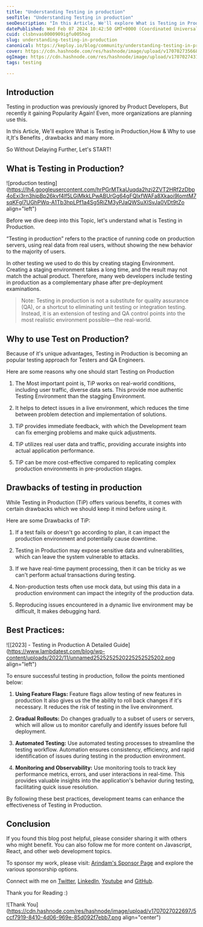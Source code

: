```yaml
---
title: "Understanding Testing in production"
seoTitle: "Understanding Testing in production"
seoDescription: "In this Article, We'll explore What is Testing in Production, How & Why to use it, Its Benefits, drawbacks, and many more."
datePublished: Wed Feb 07 2024 10:42:50 GMT+0000 (Coordinated Universal Time)
cuid: clsbnvas0000909igfu005hog
slug: understanding-testing-in-production
canonical: https://keploy.io/blog/community/understanding-testing-in-production
cover: https://cdn.hashnode.com/res/hashnode/image/upload/v1707027356689/d340059d-340f-40e2-a70f-5babdc84af5e.png
ogImage: https://cdn.hashnode.com/res/hashnode/image/upload/v1707027431634/07c2974b-fef9-4a79-b4cb-06dfd4664e86.png
tags: testing

---
```


## Introduction

Testing in production was previously ignored by Product Developers, But recently it gaining Popularity Again! Even, more organizations are planning use this.

In this Article, We'll explore What is Testing in Production,How & Why to use it,It's Benefits , drawbacks and many more.

So Without Delaying Further, Let's START!

## **What is Testing in Production?**

![production testing](https://lh4.googleusercontent.com/hrPGrMTkaUuqda2hzj2ZVT2HRf2zDbp4oExi3rn3hipBp26kvf4lf5LGiMkkLPwABUrGg64gFQlxfWAFa8Xkaoi9IomtM7sqKFgl7UGhPWq-A1Tb3hpLPf1a4Sg5RiZM3yPJaQWSuXISvJa0VDt9tZo align="left")

Before we dive deep into this Topic, let's understand what is Testing in Production.

“Testing in production” refers to the practice of running code on production servers, using real data from real users, without showing the new behavior to the majority of users.

In other testing we used to do this by creating staging Environment. Creating a staging environment takes a long time, and the result may not match the actual product. Therefore, many web developers include testing in production as a complementary phase after pre-deployment examinations.

> Note: Testing in production is not a substitute for quality assurance (QA), or a shortcut to eliminating unit testing or integration testing. Instead, it is an extension of testing and QA control points into the most realistic environment possible—the real-world.

## Why to use Test on Production?

Because of it's unique advantages, Testing in Production is becoming an popular testing approach for Testers and QA Engineers.

Here are some reasons why one should start Testing on Production

1. The Most important point is, TiP works on real-world conditions, including user traffic, diverse data sets. This provide moe authentic Testing Environment than the stagging Environment.
    
2. It helps to detect issues in a live environment, which reduces the time between problem detection and implementation of solutions.
    
3. TiP provides immediate feedback, with which the Development team can fix emerging problems and make quick adjustments.
    
4. TiP utilizes real user data and traffic, providing accurate insights into actual application performance.
    
5. TiP can be more cost-effective compared to replicating complex production environments in pre-production stages.
    

## Drawbacks of testing in production

While Testing in Production (TiP) offers various benefits, it comes with certain drawbacks which we should keep it mind before using it.

Here are some Drawbacks of TiP:

1. If a test fails or doesn't go according to plan, it can impact the production environment and potentially cause downtime.
    
2. Testing in Production may expose sensitive data and vulnerabilities, which can leave the system vulnerable to attacks.
    
3. If we have real-time payment processing, then it can be tricky as we can't perform actual transactions during testing.
    
4. Non-production tests often use mock data, but using this data in a production environment can impact the integrity of the production data.
    
5. Reproducing issues encountered in a dynamic live environment may be difficult, It makes debugging hard.
    

## Best Practices:

![[2023] - Testing in Production A Detailed Guide](https://www.lambdatest.com/blog/wp-content/uploads/2022/11/unnamed2525252520225252525202.png align="left")

To ensure successful testing in production, follow the points mentioned below:

1. **Using Feature Flags:** Feature flags allow testing of new features in production It also gives us the the ability to roll back changes if it's necessary. It reduces the risk of testing in the live environment.
    
2. **Gradual Rollouts:** Do changes gradually to a subset of users or servers, which will allow us to monitor carefully and identify issues before full deployment.
    
3. **Automated Testing:** Use automated testing processes to streamline the testing workflow. Automation ensures consistency, efficiency, and rapid identification of issues during testing in the production environment.
    
4. **Monitoring and Observability:** Use monitoring tools to track key performance metrics, errors, and user interactions in real-time. This provides valuable insights into the application's behavior during testing, facilitating quick issue resolution.
    

By following these best practices, development teams can enhance the effectiveness of Testing in Production.

## Conclusion

If you found this blog post helpful, please consider sharing it with others who might benefit. You can also follow me for more content on Javascript, React, and other web development topics.

To sponsor my work, please visit: [Arindam's Sponsor Page](https://arindam1729.hashnode.dev/sponsor) and explore the various sponsorship options.

Connect with me on [Twitter](https://twitter.com/intent/follow?screen_name=Arindam_1729), [LinkedIn](https://www.linkedin.com/in/arindam2004/), [Youtube](https://www.youtube.com/channel/@Arindam_1729) and [GitHub](https://github.com/Arindam200).

Thank you for Reading :)

![Thank You](https://cdn.hashnode.com/res/hashnode/image/upload/v1707027022697/5ccf7919-8410-4d06-969e-85d092f7ebb7.png align="center")